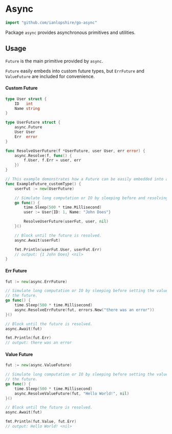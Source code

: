 # Async

```go
import "github.com/ianlopshire/go-async"
```

Package `async` provides asynchronous primitives and utilities.

## Usage

`Future` is the main primitive provided by `async`.

`Future` easily embeds into custom future types, but `ErrFuture` and `ValueFuture` are included for convenience.

#### Custom Future 

```go
type User struct {
	ID   int
	Name string
}

type UserFuture struct {
	async.Future
	User User
	Err  error
}

func ResolveUserFuture(f *UserFuture, user User, err error) {
	async.Resolve(f, func() {
		f.User, f.Err = user, err
	})
}

// This example demonstrates how a Future can be easily embedded into a custom type.
func ExampleFuture_customType() {
	userFut := new(UserFuture)

	// Simulate long computation or IO by sleeping before and resolving the future.
	go func() {
		time.Sleep(500 * time.Millisecond)
		user := User{ID: 1, Name: "John Does"}

		ResolveUserFuture(userFut, user, nil)
	}()

	// Block until the future is resolved.
	async.Await(userFut)

	fmt.Println(userFut.User, userFut.Err)
	// output: {1 John Does} <nil>
}
```

#### Err Future

```go
fut := new(async.ErrFuture)

// Simulate long computation or IO by sleeping before setting the value and resolving
// the future.
go func() {
	time.Sleep(500 * time.Millisecond)
	async.ResolveErrFuture(fut, errors.New("there was an error"))
}()

// Block until the future is resolved.
async.Await(fut)

fmt.Println(fut.Err)
// output: there was an error
```

#### Value Future

```go
fut := new(async.ValueFuture)

// Simulate long computation or IO by sleeping before setting the value and resolving
// the future.
go func() {
	time.Sleep(500 * time.Millisecond)
	async.ResolveValueFuture(fut, "Hello World!", nil)
}()

// Block until the future is resolved.
async.Await(fut)

fmt.Println(fut.Value, fut.Err)
// output: Hello World! <nil>
```

